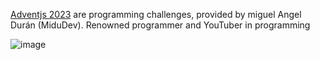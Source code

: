 [Adventjs 2023](https://adventjs.dev/) are programming challenges, provided by miguel Angel Durán (MiduDev). Renowned programmer and YouTuber in programming

![image](https://github.com/DiegoMarulandaB/Challange-AdventJs-2023-MiduDev/assets/56690521/00eae813-613d-4773-828f-9cac7f6cc12c)
